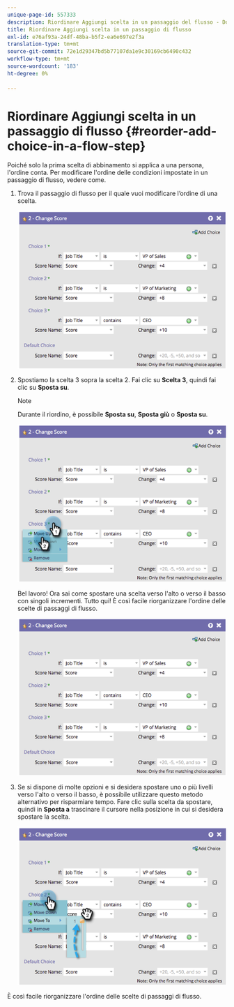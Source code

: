 ```yaml
---
unique-page-id: 557333
description: Riordinare Aggiungi scelta in un passaggio del flusso - Documenti Marketo - Documentazione del prodotto
title: Riordinare Aggiungi scelta in un passaggio di flusso
exl-id: e76af93a-24df-48ba-b5f2-ea6e697e2f3a
translation-type: tm+mt
source-git-commit: 72e1d29347bd5b77107da1e9c30169cb6490c432
workflow-type: tm+mt
source-wordcount: '183'
ht-degree: 0%

---
```


# Riordinare Aggiungi scelta in un passaggio di flusso {#reorder-add-choice-in-a-flow-step}

Poiché solo la prima scelta di abbinamento si applica a una persona, l&#39;ordine conta. Per modificare l&#39;ordine delle condizioni impostate in un passaggio di flusso, vedere come.

1. Trova il passaggio di flusso per il quale vuoi modificare l’ordine di una scelta.

   ![](assets/one.png)

1. Spostiamo la scelta 3 sopra la scelta 2. Fai clic su **Scelta 3**, quindi fai clic su **Sposta su**.

   >[!NOTE]
   >
   >Durante il riordino, è possibile **Sposta su**, **Sposta giù** o **Sposta su**.

   ![](assets/two.png)

   Bel lavoro! Ora sai come spostare una scelta verso l&#39;alto o verso il basso con singoli incrementi. Tutto qui! È così facile riorganizzare l&#39;ordine delle scelte di passaggi di flusso.

   ![](assets/three.png)

1. Se si dispone di molte opzioni e si desidera spostare uno o più livelli verso l&#39;alto o verso il basso, è possibile utilizzare questo metodo alternativo per risparmiare tempo. Fare clic sulla scelta da spostare, quindi in **Sposta a** trascinare il cursore nella posizione in cui si desidera spostare la scelta.

   ![](assets/four.png)

È così facile riorganizzare l&#39;ordine delle scelte di passaggi di flusso.
